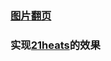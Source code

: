 ### [图片翻页](https://shenfeng1945.github.io/demojs/page-turning)
### 实现[21heats](http://21beats.com/)的效果
